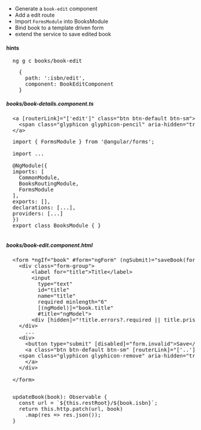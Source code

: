 * Generate a `book-edit` component
* Add a edit route
* Import `FormsModule` into BooksModule
* Bind book to a template driven form
* extend the service to save edited book


#### hints
<pre>
  ng g c books/book-edit
</pre>

<pre>
    {
      path: ':isbn/edit',
      component: BookEditComponent
    }
</pre>

##### books/book-details.component.ts
<pre>
  &lt;a [routerLink]="['edit']" class="btn btn-default btn-sm">
    &lt;span class="glyphicon glyphicon-pencil" aria-hidden="true">&lt;/span>
  &lt;/a>
</pre>


<pre>
  import { FormsModule } from '@angular/forms';

  import ...

  @NgModule({
  imports: [
    CommonModule,
    BooksRoutingModule,
    FormsModule
  ],
  exports: [],
  declarations: [...],
  providers: [...]
  })
  export class BooksModule { }

</pre>

##### books/book-edit.component.html
<pre>
  &lt;form *ngIf="book" #form="ngForm" (ngSubmit)="saveBook(form.value)">
    &lt;div class="form-group">
        &lt;label for="title">Title&lt;/label>
        &lt;input 
          type="text" 
          id="title" 
          name="title" 
          required minlength="6" 
          [(ngModel)]="book.title" 
          #title="ngModel">
        &lt;div [hidden]="!title.errors?.required || title.pristine">Enter a Title&lt;/div>
    &lt;/div>
      ...
    &lt;div>
      &lt;button type="submit" [disabled]="form.invalid">Save&lt;/button>
      &lt;a class="btn btn-default btn-sm" [routerLink]="['..']">
    &lt;span class="glyphicon glyphicon-remove" aria-hidden="true">&lt;/span>
      &lt;/a>
    &lt;/div>

  &lt;/form>

</pre>

<pre>
  updateBook(book): Observable<IBook> {
    const url = `${this.restRoot}/${book.isbn}`;
    return this.http.patch(url, book)
      .map(res => res.json());
  }
</pre>
